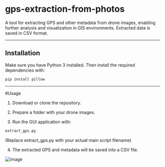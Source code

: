 # gps-extraction-from-photos
A tool for extracting GPS and other metadata from drone images, enabling further analysis and visualization in GIS environments. Extracted data is saved in CSV format.

---

## Installation

Make sure you have Python 3 installed. Then install the required dependencies with:

```bash
pip install pillow

```
---
#Usage
1. Download or clone the repository.

2. Prepare a folder with your drone images.

3. Run the GUI application with:
```bash
extract_gps.py
```

(Replace extract_gps.py with your actual main script filename)

4. The extracted GPS and metadata will be saved into a CSV file.

![image](https://github.com/user-attachments/assets/66be80a4-22b3-45fc-aebd-b814c20f158b)





